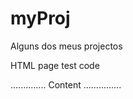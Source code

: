# myProj
Alguns dos meus projectos

HTML page test code

<html>
  <hea>
    <title>TESTE</title>
    </head>
  <body>
  .............. Content ...............
  </body>
  </html>
